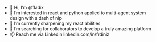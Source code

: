 - 👋 Hi, I’m @fladix
- 👀 I’m interested in react and python applied to multi-agent system design with a dash of nlp
- 🌱 I’m currently sharpening my react abilities 
- 💞️ I’m searching for collaborators to develop a truly amazing platform
- 📫 Reach me via Linkedin linkedin.com/in/frdiniz

<!---
fladix/fladix is a ✨ special ✨ repository because its `README.md` (this file) appears on your GitHub profile.
You can click the Preview link to take a look at your changes.
--->
